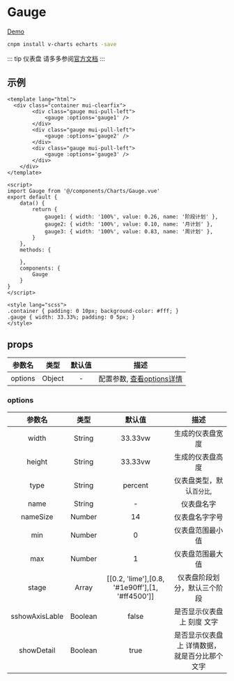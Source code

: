 # Gauge
[Demo](http://infozx.gitee.io/infozx_temp/dist/module/gauge.html)

```bash
cnpm install v-charts echarts -save
```
::: tip 仪表盘
请多多参阅[官方文档](https://v-charts.js.org/#/)
:::

## 示例
```vue{16}
<template lang="html">
  <div class="container mui-clearfix">
		<div class="gauge mui-pull-left">
			<gauge :options='gauge1' />
		</div>
		<div class="gauge mui-pull-left">
			<gauge :options='gauge2' />
		</div>
		<div class="gauge mui-pull-left">
			<gauge :options='gauge3' />
		</div>
	</div>
</template>

<script>
import Gauge from '@/components/Charts/Gauge.vue'
export default {
	data() {
		return {
			gauge1: { width: '100%', value: 0.26, name: '阶段计划' },
			gauge2: { width: '100%', value: 0.10, name: '月计划' },
			gauge3: { width: '100%', value: 0.83, name: '周计划' },
		}
	},
	methods: {
		
	},
	components: {
		Gauge
	}
}
</script>

<style lang="scss">
.container { padding: 0 10px; background-color: #fff; }
.gauge { width: 33.33%; padding: 0 5px; }
</style>
```

## props
|参数名|类型|默认值|描述|
|:---:|:---:|:---:|:---:|
|options|Object|-|配置参数, [查看options详情](#options)|

### options
|参数名|类型|默认值|描述|
|:---:|:---:|:---:|:---:|
|width|String|33.33vw|生成的仪表盘宽度|
|height|String|33.33vw|生成的仪表盘高度|
|type|String|percent|仪表盘类型，默认`百分比`,|
|name|String|-|仪表盘名字|
|nameSize|Number|14|仪表盘名字字号|
|min|Number|0|仪表盘范围最小值|
|max|Number|1|仪表盘范围最大值|
|stage|Array|[[0.2, 'lime'],[0.8, '#1e90ff'],[1, '#ff4500']]|仪表盘阶段划分，默认三个阶段|
|sshowAxisLable|Boolean|false|是否显示仪表盘上 刻度 文字|
|showDetail|Boolean|true|是否显示仪表盘上 详情数据，就是百分比那个 文字|
